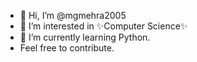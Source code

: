 - 👋 Hi, I’m @mgmehra2005
- 👀 I’m interested in ✨Computer Science✨
- 🌱 I’m currently learning Python.
- Feel free to contribute.

<!---
mgmehra2005/mgmehra2005 is a ✨ special ✨ repository because its `README.md` (this file) appears on your GitHub profile.
You can click the Preview link to take a look at your changes.
--->
